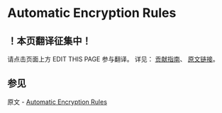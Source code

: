 # Automatic Encryption Rules

## ！本页翻译征集中！

请点击页面上方 EDIT THIS PAGE 参与翻译。
详见：
[贡献指南]( https://github.com/JinMuInfo/MongoDB-Manual-zh/blob/master/CONTRIBUTING.md )、
[原文链接](  https://docs.mongodb.com/manual/reference/security-client-side-automatic-json-schema/  )。

## 参见

原文 - [Automatic Encryption Rules]( https://docs.mongodb.com/manual/reference/security-client-side-automatic-json-schema/ )

